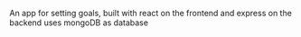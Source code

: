 An app for setting goals, built with react on the frontend and express on the
backend uses mongoDB as database
